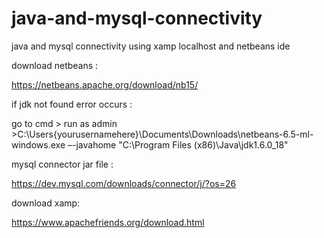 # java-and-mysql-connectivity
java and mysql connectivity using xamp localhost and netbeans ide

download netbeans :

https://netbeans.apache.org/download/nb15/

if jdk not found error occurs :

go to cmd > run as admin >C:\Users\{yourusernamehere}\Documents\Downloads\netbeans-6.5-ml-windows.exe –-javahome "C:\Program Files (x86)\Java\jdk1.6.0_18"

mysql connector jar file :

https://dev.mysql.com/downloads/connector/j/?os=26

download xamp:

https://www.apachefriends.org/download.html
